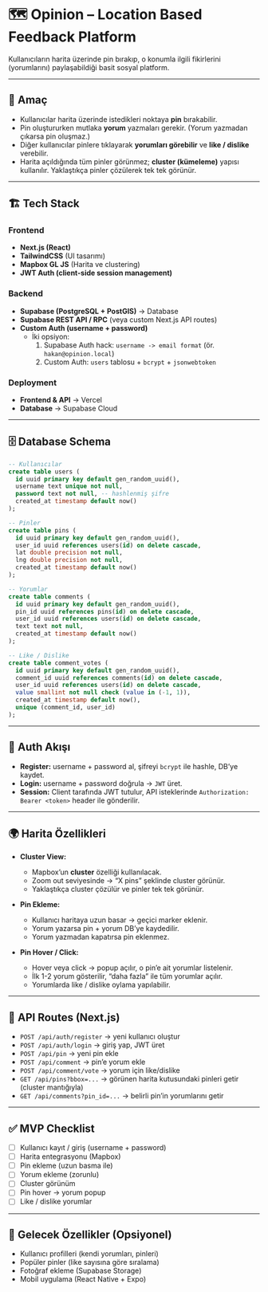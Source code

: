 # 🗺️ Opinion – Location Based Feedback Platform

Kullanıcıların harita üzerinde pin bırakıp, o konumla ilgili fikirlerini (yorumlarını) paylaşabildiği basit sosyal platform.

---

## 🎯 Amaç
- Kullanıcılar harita üzerinde istedikleri noktaya **pin** bırakabilir.
- Pin oluştururken mutlaka **yorum** yazmaları gerekir. (Yorum yazmadan çıkarsa pin oluşmaz.)
- Diğer kullanıcılar pinlere tıklayarak **yorumları görebilir** ve **like / dislike** verebilir.
- Harita açıldığında tüm pinler görünmez; **cluster (kümeleme)** yapısı kullanılır. Yaklaştıkça pinler çözülerek tek tek görünür.

---

## 🏗️ Tech Stack

### Frontend
- **Next.js (React)**
- **TailwindCSS** (UI tasarımı)
- **Mapbox GL JS** (Harita ve clustering)
- **JWT Auth (client-side session management)**

### Backend
- **Supabase (PostgreSQL + PostGIS)** → Database
- **Supabase REST API / RPC** (veya custom Next.js API routes)
- **Custom Auth (username + password)**  
  - İki opsiyon:
    1. Supabase Auth hack: `username -> email format` (ör. `hakan@opinion.local`)
    2. Custom Auth: `users` tablosu + `bcrypt` + `jsonwebtoken`

### Deployment
- **Frontend & API** → Vercel
- **Database** → Supabase Cloud

---

## 🗄️ Database Schema

```sql
-- Kullanıcılar
create table users (
  id uuid primary key default gen_random_uuid(),
  username text unique not null,
  password text not null, -- hashlenmiş şifre
  created_at timestamp default now()
);

-- Pinler
create table pins (
  id uuid primary key default gen_random_uuid(),
  user_id uuid references users(id) on delete cascade,
  lat double precision not null,
  lng double precision not null,
  created_at timestamp default now()
);

-- Yorumlar
create table comments (
  id uuid primary key default gen_random_uuid(),
  pin_id uuid references pins(id) on delete cascade,
  user_id uuid references users(id) on delete cascade,
  text text not null,
  created_at timestamp default now()
);

-- Like / Dislike
create table comment_votes (
  id uuid primary key default gen_random_uuid(),
  comment_id uuid references comments(id) on delete cascade,
  user_id uuid references users(id) on delete cascade,
  value smallint not null check (value in (-1, 1)),
  created_at timestamp default now(),
  unique (comment_id, user_id)
);
```

---

## 🔐 Auth Akışı
- **Register:** username + password al, şifreyi `bcrypt` ile hashle, DB’ye kaydet.
- **Login:** username + password doğrula → `JWT` üret.
- **Session:** Client tarafında JWT tutulur, API isteklerinde `Authorization: Bearer <token>` header ile gönderilir.

---

## 🌍 Harita Özellikleri
- **Cluster View:**  
  - Mapbox’un **cluster** özelliği kullanılacak.  
  - Zoom out seviyesinde → “X pins” şeklinde cluster görünür.  
  - Yaklaştıkça cluster çözülür ve pinler tek tek görünür.

- **Pin Ekleme:**  
  - Kullanıcı haritaya uzun basar → geçici marker eklenir.  
  - Yorum yazarsa pin + yorum DB’ye kaydedilir.  
  - Yorum yazmadan kapatırsa pin eklenmez.

- **Pin Hover / Click:**  
  - Hover veya click → popup açılır, o pin’e ait yorumlar listelenir.  
  - İlk 1-2 yorum gösterilir, “daha fazla” ile tüm yorumlar açılır.
  - Yorumlarda like / dislike oylama yapılabilir.

---

## 📡 API Routes (Next.js)

- `POST /api/auth/register` → yeni kullanıcı oluştur  
- `POST /api/auth/login` → giriş yap, JWT üret  
- `POST /api/pin` → yeni pin ekle  
- `POST /api/comment` → pin’e yorum ekle  
- `POST /api/comment/vote` → yorum için like/dislike  
- `GET /api/pins?bbox=...` → görünen harita kutusundaki pinleri getir (cluster mantığıyla)  
- `GET /api/comments?pin_id=...` → belirli pin’in yorumlarını getir  

---

## ✅ MVP Checklist
- [ ] Kullanıcı kayıt / giriş (username + password)  
- [ ] Harita entegrasyonu (Mapbox)  
- [ ] Pin ekleme (uzun basma ile)  
- [ ] Yorum ekleme (zorunlu)  
- [ ] Cluster görünüm  
- [ ] Pin hover → yorum popup  
- [ ] Like / dislike yorumlar  

---

## 🚀 Gelecek Özellikler (Opsiyonel)
- Kullanıcı profilleri (kendi yorumları, pinleri)  
- Popüler pinler (like sayısına göre sıralama)  
- Fotoğraf ekleme (Supabase Storage)  
- Mobil uygulama (React Native + Expo)  
